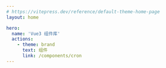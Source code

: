 ```yaml
---
# https://vitepress.dev/reference/default-theme-home-page
layout: home

hero:
  name: 'Vue3 组件库'
  actions:
    - theme: brand
      text: 组件
      link: /components/cron
---
```

